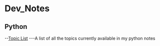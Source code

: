 # Dev_Notes

## Python
--[Topic List](https://github.com/AmeliaMaier/Dev_Notes/blob/master/Python_README.md)
---A list of all the topics currently available in my python notes
